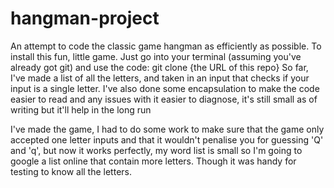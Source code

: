 # hangman-project
An attempt to code the classic game hangman as efficiently as possible.
To install this fun, little game. Just go into your terminal (assuming you've already got git) and use the code: git clone {the URL of this repo}
So far, I've made a list of all the letters, and taken in an input that checks if your input is a single letter.
I've also done some encapsulation to make the code easier to read and any issues with it easier to diagnose, it's still small as of writing but it'll help in the long run

I've made the game, I had to do some work to make sure that the game only accepted one letter inputs and that it wouldn't penalise you for guessing 'Q' and 'q', but now it works perfectly, my word list is small so I'm going to google a list online that contain more letters. Though it was handy for testing to know all the letters.
